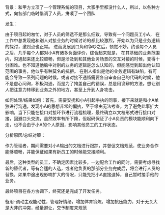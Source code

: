 背景：和甲方立项了一个管理系统的项目，大家手里都没什么人，所以，以各种方式，向各部门临时借调了人员，拼凑了一个团队

发生：

由于项目起的匆忙，对于人员的筛选不是那么细致，导致有一个问题员工小A，
在工作中总发现他和别人对接业务的时候讨论的都比较激烈，开始以为只是业务逻辑的探讨，激烈点也正常。
进而发展到口角和争吵之后，顿觉不妙。约谈每个人员之后，几乎每个人都对小A有诸多负面评价，综合起来就是，
在其基础的业务范围内，沟通起来还比较顺畅，但是涉及到和其他业务场景的交互对接的时候，变得十分困难。也不知道他脑中对别的业务的逻辑是怎么认知的，但能感觉到超出他认知范围的事务，他似乎有种莫名的抗拒。
在别人指出是他的业务逻辑有缺陷，有可能会导致一系列问题的时候，或者对接不通畅需要各自审查自己的代码的时候，他不是虚心问询，积极沟通，而是为了掩盖自己的错误，总是用诡辩的方法，想让别人把注意力转移到业务之外的地方，甚至上升到人身攻击。

如何处理/结果如何：首先，需要安抚和小A引起争执的同事，接下来就是和小A单独进行沟通，发现小A的思想非常的偏执，至于缘由无法考查。为了避免此事扩大影响，当下只能在接口对接环节进行流程梳理，最终确立以文档形式进行接口对接，回避口头交流，虽然效率有所下降，但起码保证了小A负责的模块能顺利向下走，也不会由于小A的个人原因，影响其他员工的工作状态。


分析原因/总结对策：

作为管理者，期间需要对小A输出的文档进行跟踪，并督促文档规范，使业务合作能够顺畅，并能保证如果有新员工的时候能交接顺利。

最后，这种类型的员工，不确定因素比较多，一边配合工作的同时，需要考虑寻找新的替代者，等有合适的人选，或者他负责的那部分业务完成后，将会进行人员的替换，如果中途出现影响扩大的情况，只能先把小A直接退掉，自己暂时接手他的业务。

最终项目在各方协调下，终究还是完成了开发任务。



备用-调动主观能动性，管理好情绪，增加体育锻炼，增加抗压能力，对于无关大是大非的冲突，经量避让，交予制度来规范
